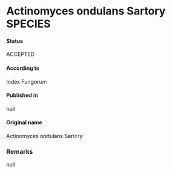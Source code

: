 # Actinomyces ondulans Sartory SPECIES

#### Status
ACCEPTED

#### According to
Index Fungorum

#### Published in
null

#### Original name
Actinomyces ondulans Sartory

### Remarks
null
